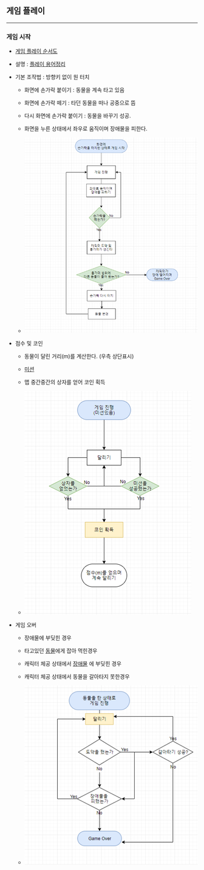 ## 게임 플레이
***

### 게임 시작
+ [게임 플레이 순서도](./게임플레이순서도.md)
+ 설명 :
[플레이 용어정리](/원웅/용어정리/플레이_용어정리.md)
 + 기본 조작법 : 방향키 없이 원 터치
   + 화면에 손가락 붙이기 : 동물을 계속 타고 있음

    + 화면에 손가락 떼기 : 타던 동물을 떠나 공중으로 뜸

   + 다시 화면에 손가락 붙이기 : 동물을 바꾸기 성공.

   + 화면을 누른 상태에서 좌우로 움직이며 장애물을 피한다.


   + ![](./조작법순서도.PNG)

 + 점수 및 코인
     + 동물이 달린 거리(m)를 계산한다. (우측 상단표시)

     + [미션](/원웅/용어정리/미션_용어정리.md)

     + 맵 중간중간의 상자를 얻어 코인 획득

     + ![](./점수코인미션순서도.PNG)

  + 게임 오버
     + 장애물에 부딪힌 경우

     + 타고있던 [동물](/원웅/용어정리/동물.md)에게 잡아 먹힌경우

     + 캐릭터 체공 상태에서 [장애물](/원웅/용어정리/장애물.md) 에 부딪힌 경우

     + 캐릭터 체공 상태에서 동물을 갈아타지 못한경우

     + ![게임오버 순서도](./게임오버순서도.PNG)
